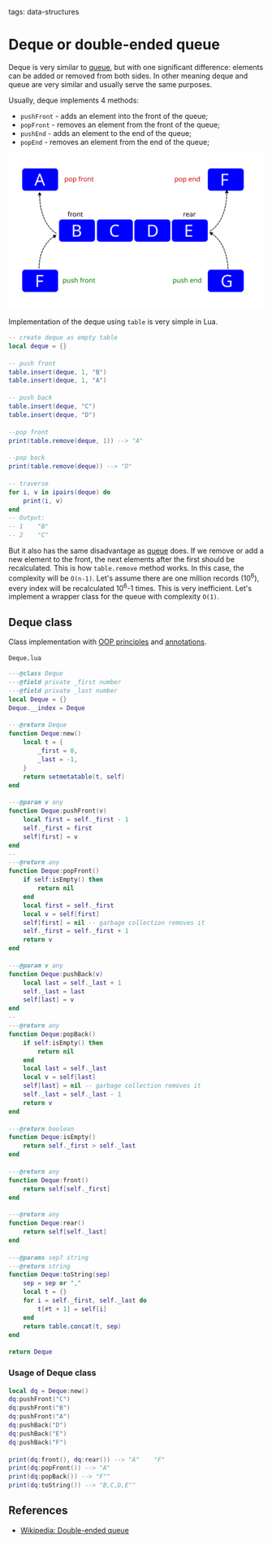 <!-- Description: Deque or double-ended queue abstract data structure in Lua language. Implementation of push front, push back, pop front and pop back methods. -->

tags: data-structures

# Deque or double-ended queue

Deque is very similar to [queue](/post/queue.html), but with one significant
difference: elements can be added or removed from both sides. In other meaning
deque and queue are very similar and usually serve the same purposes.

Usually, deque implements 4 methods:

- `pushFront` - adds an element into the front of the queue;
- `popFront` - removes an element from the front of the queue;
- `pushEnd` - adds an element to the end of the queue;
- `popEnd` - removes an element from the end of the queue;

![Figure 01: Deque illustration](/assets//img/deque01.svg)

Implementation of the deque using `table` is very simple in Lua.

```lua
-- create deque as empty table
local deque = {}

-- push front
table.insert(deque, 1, "B")
table.insert(deque, 1, "A")

-- push back
table.insert(deque, "C")
table.insert(deque, "D")

--pop front
print(table.remove(deque, 1)) --> "A"

--pop back
print(table.remove(deque)) --> "D"

-- traverse
for i, v in ipairs(deque) do
	print(i, v)
end
-- Output:
-- 1	"B"
-- 2	"C"
```

But it also has the same disadvantage as [queue](/post/queue.html)
does. If we remove or add a new element to the front, the next elements after
the first should be recalculated. This is how `table.remove`
method works. In this case, the complexity will be `O(n-1)`. Let's assume there
are one million records (10<sup>6</sup>), every index will be recalculated
10<sup>6</sup>-1 times. This is very inefficient. Let's implement a wrapper
class for the queue with complexity `O(1)`.

## Deque class

Class implementation with [OOP principles](/post/object-oriented-programming-in-lua.html) and
[annotations](/post/object-oriented-programming-in-lua.html#annotations).

`Deque.lua`

```lua
---@class Deque
---@field private _first number
---@field private _last number
local Deque = {}
Deque.__index = Deque

---@return Deque
function Deque:new()
	local t = {
		_first = 0,
		_last = -1,
	}
	return setmetatable(t, self)
end

---@param v any
function Deque:pushFront(v)
	local first = self._first - 1
	self._first = first
	self[first] = v
end
--
---@return any
function Deque:popFront()
	if self:isEmpty() then
		return nil
	end
	local first = self._first
	local v = self[first]
	self[first] = nil -- garbage collection removes it
	self._first = self._first + 1
	return v
end

---@param v any
function Deque:pushBack(v)
	local last = self._last + 1
	self._last = last
	self[last] = v
end
--
---@return any
function Deque:popBack()
	if self:isEmpty() then
		return nil
	end
	local last = self._last
	local v = self[last]
	self[last] = nil -- garbage collection removes it
	self._last = self._last - 1
	return v
end

---@return boolean
function Deque:isEmpty()
	return self._first > self._last
end

---@return any
function Deque:front()
	return self[self._first]
end

---@return any
function Deque:rear()
	return self[self._last]
end

---@params sep? string
---@return string
function Deque:toString(sep)
	sep = sep or ","
	local t = {}
	for i = self._first, self._last do
		t[#t + 1] = self[i]
	end
	return table.concat(t, sep)
end

return Deque
```

### Usage of Deque class

```lua
local dq = Deque:new()
dq:pushFront("C")
dq:pushFront("B")
dq:pushFront("A")
dq:pushBack("D")
dq:pushBack("E")
dq:pushBack("F")

print(dq:front(), dq:rear()) --> "A"	"F"
print(dq:popFront()) --> "A"
print(dq:popBack()) --> "F""
print(dq:toString()) --> "B,C,D,E""
```

## References

- [Wikipedia: Double-ended queue](https://en.wikipedia.org/wiki/Double-ended_queue)